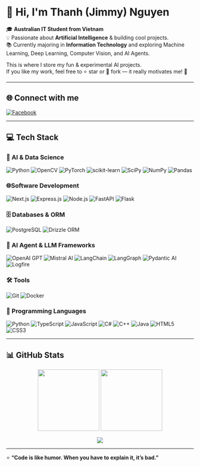 # 👋 Hi, I'm Thanh (Jimmy) Nguyen

🎓 **Australian IT Student from Vietnam**  
💡 Passionate about **Artificial Intelligence** & building cool projects.  
📚 Currently majoring in **Information Technology** and exploring Machine Learning, Deep Learning, Computer Vision, and AI Agents.

This is where I store my fun & experimental AI projects.  
If you like my work, feel free to ⭐ star or 🍴 fork — it really motivates me! 🙏

---

## 🌐 Connect with me
[![Facebook](https://img.shields.io/badge/Facebook-%231877F2.svg?style=flat&logo=Facebook&logoColor=white)](https://www.facebook.com/willump.thankbestnunu)  


---

## 💻 Tech Stack

### 🐍 AI & Data Science
![Python](https://img.shields.io/badge/Python-3670A0?style=for-the-badge&logo=python&logoColor=ffdd54)
![OpenCV](https://img.shields.io/badge/OpenCV-27338e?style=for-the-badge&logo=opencv&logoColor=white)
![PyTorch](https://img.shields.io/badge/PyTorch-%23EE4C2C.svg?style=for-the-badge&logo=PyTorch&logoColor=white)
![scikit-learn](https://img.shields.io/badge/scikit--learn-%23F7931E.svg?style=for-the-badge&logo=scikit-learn&logoColor=white)
![SciPy](https://img.shields.io/badge/SciPy-%230C55A5.svg?style=for-the-badge&logo=scipy&logoColor=white)
![NumPy](https://img.shields.io/badge/numpy-%23013243.svg?style=for-the-badge&logo=numpy&logoColor=white)
![Pandas](https://img.shields.io/badge/pandas-%23150458.svg?style=for-the-badge&logo=pandas&logoColor=white)

### 🌐Software Development
![Next.js](https://img.shields.io/badge/Next.js-000000?style=for-the-badge&logo=nextdotjs&logoColor=white)
![Express.js](https://img.shields.io/badge/Express.js-404D59?style=for-the-badge)
![Node.js](https://img.shields.io/badge/Node.js-339933?style=for-the-badge&logo=nodedotjs&logoColor=white)
![FastAPI](https://img.shields.io/badge/FastAPI-009688?style=for-the-badge&logo=fastapi&logoColor=white)
![Flask](https://img.shields.io/badge/Flask-000000?style=for-the-badge&logo=flask&logoColor=white)

### 🗄️ Databases & ORM
![PostgreSQL](https://img.shields.io/badge/PostgreSQL-316192?style=for-the-badge&logo=postgresql&logoColor=white)
![Drizzle ORM](https://img.shields.io/badge/Drizzle%20ORM-3A2E2E?style=for-the-badge&logoColor=white)

### 🤖 AI Agent & LLM Frameworks
![OpenAI GPT](https://img.shields.io/badge/OpenAI%20GPT-412991?style=for-the-badge&logo=openai&logoColor=white)
![Mistral AI](https://img.shields.io/badge/Mistral%20AI-FF4B4B?style=for-the-badge&logoColor=white)
![LangChain](https://img.shields.io/badge/LangChain-1C3C3C?style=for-the-badge&logoColor=white)
![LangGraph](https://img.shields.io/badge/LangGraph-4A90E2?style=for-the-badge&logoColor=white)
![Pydantic AI](https://img.shields.io/badge/Pydantic%20AI-FF5733?style=for-the-badge&logoColor=white)
![Logfire](https://img.shields.io/badge/Logfire-FF9800?style=for-the-badge&logoColor=white)

### 🛠 Tools
![Git](https://img.shields.io/badge/Git-F05033?style=for-the-badge&logo=git&logoColor=white)
![Docker](https://img.shields.io/badge/Docker-%230db7ed.svg?style=for-the-badge&logo=docker&logoColor=white)

### 💬 Programming Languages
![Python](https://img.shields.io/badge/Python-3670A0?style=for-the-badge&logo=python&logoColor=ffdd54)
![TypeScript](https://img.shields.io/badge/TypeScript-007ACC?style=for-the-badge&logo=typescript&logoColor=white)
![JavaScript](https://img.shields.io/badge/JavaScript-F7DF1E?style=for-the-badge&logo=javascript&logoColor=black)
![C#](https://img.shields.io/badge/C%23-239120?style=for-the-badge&logo=csharp&logoColor=white)
![C++](https://img.shields.io/badge/C++-00599C?style=for-the-badge&logo=cplusplus&logoColor=white)
![Java](https://img.shields.io/badge/Java-007396?style=for-the-badge&logo=openjdk&logoColor=white)
![HTML5](https://img.shields.io/badge/HTML5-E34F26?style=for-the-badge&logo=html5&logoColor=white)
![CSS3](https://img.shields.io/badge/CSS3-1572B6?style=for-the-badge&logo=css3&logoColor=white)

---

## 📊 GitHub Stats
<p align="center">
  <img src="https://github-readme-stats.vercel.app/api?username=JimmyNguyen09-AI&theme=radical&hide_border=false&count_private=true" height="165"/>
  <img src="https://github-readme-streak-stats.herokuapp.com/?user=JimmyNguyen09-AI&theme=radical&hide_border=false" height="165"/>
</p>

<p align="center">
  <img src="https://github-readme-stats.vercel.app/api/top-langs/?username=JimmyNguyen09-AI&theme=radical&hide_border=false&layout=compact"/>
</p>


---
⭐ **“Code is like humor. When you have to explain it, it’s bad.”**

